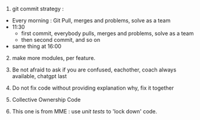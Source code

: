 1. git commit strategy :
  - Every morning : Git Pull, merges and problems, solve as a team
  - 11:30
    - first commit, everybody pulls, merges and problems, solve as a team
    - then second commit, and so on
  - same thing at 16:00

2. make more modules, per feature.

3. Be not afraid to ask if you are confused, eachother, coach always available, chatgpt last

4. Do not fix code without providing explanation why, fix it together

5. Collective Ownership Code

6. This one is from MME : use *unit tests* to 'lock down' code.